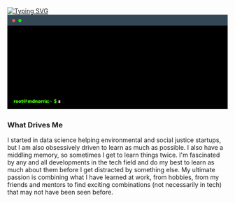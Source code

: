 <!--
    I once developed a model worth several million 
    dollars to my company based on a lesson on
    penguin depopulation from high school.
-->




<a href="https://git.io/typing-svg">
<img 
    src="https://readme-typing-svg.herokuapp.com?font=Oswald&size=30&pause=800&color=1B5F7D&width=435&lines=Matthew+Norris;Senior+Data+Scientist;Geospatial+Data+Scientist" 
    alt="Typing SVG" />
</a>

<div>
    <img src="./assets/terminal.gif" alt="GIF is pronounced Jiff"/>
</div>

### What Drives Me
I started in data science helping environmental and social justice startups, but I am also obsessively driven to learn as much as possible. I also have a middling memory, so sometimes I get to learn things twice. I'm fascinated by any and all developments in the tech field and do my best to learn as much about them before I get distracted by something else. My ultimate passion is combining what I have learned at work, from hobbies, from my friends and mentors to find exciting combinations (not necessarily in tech) that may not have been seen before.

